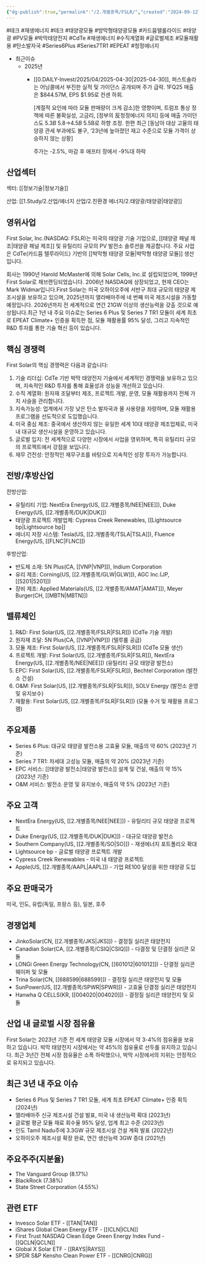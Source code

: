 ```yaml
---
{"dg-publish":true,"permalink":"/2.개별종목/FSLR/","created":"2024-09-12T09:19:15.436+09:00","updated":"2025-06-03T20:05:59.105+09:00"}
---
```


 #테크 #재생에너지 #테크 #태양광모듈 #방막형태양광모듈 #카드뮴텔룰라이드 #태양광 #PV모듈 #박막태양전지 #CdTe #재생에너지 #수직계열화 #글로벌제조 #모듈재활용 #탄소발자국 #Series6Plus #Series7TR1 #EPEAT  #청정에너지


- 최근이슈
	- 2025년
		- [[0.DAILY-Invest/2025/04/2025-04-30\|2025-04-30]], 퍼스트솔라는 어닝콜에서 부진한 실적 및 가이던스 공개되며 주가 급락. 1FQ25 매출은 $844.57M, EPS $1.95로 컨센 하회. 
		  
		  [계절적 요인에 따라 모듈 판매량이 크게 감소]한 영향이며, 트럼프 통상 정책에 따른 불확실성, 고금리, [정부의 反청정에너지 의지] 등에 매출 가이던스도 $5.3B~$5.8→$4.5B~$5.5B로 하향 조정. 한편 최근 [동남아 대상 고율의 태양광 관세 부과에도 불구, ‘23년에 높아졌던 재고 수준으로 모듈 가격이 상승하지 않는 상황]
		  
		  주가는 -2.5%, 마감 후 애프터 장에서 -9%대 하락


## 산업섹터

섹터: [[정보기술\|정보기술]]

산업: [[1.Study/2.산업/에너지 산업/2.친환경 에너지/2.태양광/태양광\|태양광]]

## 영위사업

First Solar, Inc.(NASDAQ: FSLR)는 미국의 태양광 기술 기업으로, [[태양광 패널 제조\|태양광 패널 제조]] 및 유틸리티 규모의 PV 발전소 솔루션을 제공합니다. 주요 사업은 CdTe(카드뮴 텔루라이드) 기반의 [[박막형 태양광 모듈\|박막형 태양광 모듈]] 생산입니다.

회사는 1990년 Harold McMaster에 의해 Solar Cells, Inc.로 설립되었으며, 1999년 First Solar로 재브랜딩되었습니다. 2006년 NASDAQ에 상장되었고, 현재 CEO는 Mark Widmar입니다.First Solar는 미국 오하이오주에 서반구 최대 규모의 태양광 제조시설을 보유하고 있으며, 2025년까지 앨라배마주에 네 번째 미국 제조시설을 가동할 예정입니다. 2026년까지 전 세계적으로 연간 21GW 이상의 생산능력을 갖출 것으로 예상됩니다.최근 1년 내 주요 이슈로는 Series 6 Plus 및 Series 7 TR1 모듈이 세계 최초로 EPEAT Climate+ 인증을 획득한 점, 모듈 재활용률 95% 달성, 그리고 지속적인 R&D 투자를 통한 기술 혁신 등이 있습니다.

## 핵심 경쟁력

First Solar의 핵심 경쟁력은 다음과 같습니다:

1. 기술 리더십: CdTe 기반 박막 태양전지 기술에서 세계적인 경쟁력을 보유하고 있으며, 지속적인 R&D 투자를 통해 효율성과 성능을 개선하고 있습니다.
2. 수직 계열화: 원자재 조달부터 제조, 프로젝트 개발, 운영, 모듈 재활용까지 전체 가치 사슬을 관리합니다.
3. 지속가능성: 업계에서 가장 낮은 탄소 발자국과 물 사용량을 자랑하며, 모듈 재활용 프로그램을 선도적으로 도입했습니다.
4. 미국 중심 제조: 중국에서 생산하지 않는 유일한 세계 10대 태양광 제조업체로, 미국 내 대규모 생산시설을 운영하고 있습니다.
5. 글로벌 입지: 전 세계적으로 다양한 시장에서 사업을 영위하며, 특히 유틸리티 규모의 프로젝트에서 강점을 보입니다.
6. 재무 건전성: 안정적인 재무구조를 바탕으로 지속적인 성장 투자가 가능합니다.

## 전방/후방산업

전방산업:

- 유틸리티 기업: NextEra Energy(US, [[2.개별종목/NEE\|NEE]]), Duke Energy(US, [[2.개별종목/DUK\|DUK]])
- 태양광 프로젝트 개발업체: Cypress Creek Renewables, [[Lightsource bp\|Lightsource bp]]
- 에너지 저장 시스템: Tesla(US, [[2.개별종목/TSLA\|TSLA]]), Fluence Energy(US, [[FLNC\|FLNC]])

후방산업:

- 반도체 소재: 5N Plus(CA, [[VNP\|VNP]]), Indium Corporation
- 유리 제조: Corning(US, [[2.개별종목/GLW\|GLW]]), AGC Inc.(JP, [[5201\|5201]])
- 장비 제조: Applied Materials(US, [[2.개별종목/AMAT\|AMAT]]), Meyer Burger(CH, [[MBTN\|MBTN]])

## 밸류체인

1. R&D: First Solar(US, [[2.개별종목/FSLR\|FSLR]]) (CdTe 기술 개발)
2. 원자재 조달: 5N Plus(CA, [[VNP\|VNP]]) (텔루륨 공급)
3. 모듈 제조: First Solar(US, [[2.개별종목/FSLR\|FSLR]]) (CdTe 모듈 생산)
4. 프로젝트 개발: First Solar(US, [[2.개별종목/FSLR\|FSLR]]), NextEra Energy(US, [[2.개별종목/NEE\|NEE]]) (유틸리티 규모 태양광 발전소)
5. EPC: First Solar(US, [[2.개별종목/FSLR\|FSLR]]), Bechtel Corporation (발전소 건설)
6. O&M: First Solar(US, [[2.개별종목/FSLR\|FSLR]]), SOLV Energy (발전소 운영 및 유지보수)
7. 재활용: First Solar(US, [[2.개별종목/FSLR\|FSLR]]) (모듈 수거 및 재활용 프로그램)

## 주요제품

- Series 6 Plus: 대규모 태양광 발전소용 고효율 모듈, 매출의 약 60% (2023년 기준)
- Series 7 TR1: 차세대 고성능 모듈, 매출의 약 20% (2023년 기준)
- EPC 서비스: [[태양광 발전소\|태양광 발전소]] 설계 및 건설, 매출의 약 15% (2023년 기준)
- O&M 서비스: 발전소 운영 및 유지보수, 매출의 약 5% (2023년 기준)

## 주요 고객

- NextEra Energy(US, [[2.개별종목/NEE\|NEE]]) - 유틸리티 규모 태양광 프로젝트
- Duke Energy(US, [[2.개별종목/DUK\|DUK]]) - 대규모 태양광 발전소
- Southern Company(US, [[2.개별종목/SO\|SO]]) - 재생에너지 포트폴리오 확대
- Lightsource bp - 글로벌 태양광 프로젝트 개발
- Cypress Creek Renewables - 미국 내 태양광 프로젝트
- Apple(US, [[2.개별종목/AAPL\|AAPL]]) - 기업 RE100 달성을 위한 태양광 도입

## 주요 판매국가

미국, 인도, 유럽(독일, 프랑스 등), 일본, 호주

## 경쟁업체

- JinkoSolar(CN, [[2.개별종목/JKS\|JKS]]) - 결정질 실리콘 태양전지
- Canadian Solar(CA, [[2.개별종목/CSIQ\|CSIQ]]) - 다결정 및 단결정 실리콘 모듈
- LONGi Green Energy Technology(CN, [[601012\|601012]]) - 단결정 실리콘 웨이퍼 및 모듈
- Trina Solar(CN, [[688599\|688599]]) - 결정질 실리콘 태양전지 및 모듈
- SunPower(US, [[2.개별종목/SPWR\|SPWR]]) - 고효율 단결정 실리콘 태양전지
- Hanwha Q CELLS(KR, [[004020\|004020]]) - 결정질 실리콘 태양전지 및 모듈

## 산업 내 글로벌 시장 점유율

First Solar는 2023년 기준 전 세계 태양광 모듈 시장에서 약 3-4%의 점유율을 보유하고 있습니다. 박막 태양전지 시장에서는 약 45%의 점유율로 선두를 유지하고 있습니다. 최근 3년간 전체 시장 점유율은 소폭 하락했으나, 박막 시장에서의 지위는 안정적으로 유지되고 있습니다.

## 최근 3년 내 주요 이슈

- Series 6 Plus 및 Series 7 TR1 모듈, 세계 최초 EPEAT Climate+ 인증 획득 (2024년)
- 앨라배마주 신규 제조시설 건설 발표, 미국 내 생산능력 확대 (2023년)
- 글로벌 평균 모듈 재료 회수율 95% 달성, 업계 최고 수준 (2023년)
- 인도 Tamil Nadu주에 3.3GW 규모 제조시설 건설 계획 발표 (2022년)
- 오하이오주 제조시설 확장 완료, 연간 생산능력 3GW 증대 (2021년)

## 주요주주(지분율)

- The Vanguard Group (8.17%)
- BlackRock (7.38%)
- State Street Corporation (4.55%)

## 관련 ETF

- Invesco Solar ETF - [[TAN\|TAN]]
- iShares Global Clean Energy ETF - [[ICLN\|ICLN]]
- First Trust NASDAQ Clean Edge Green Energy Index Fund - [[QCLN\|QCLN]]
- Global X Solar ETF - [[RAYS\|RAYS]]
- SPDR S&P Kensho Clean Power ETF - [[CNRG\|CNRG]]